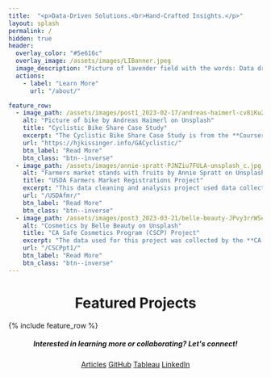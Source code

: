 ```yaml
---
title:  "<p>Data-Driven Solutions.<br>Hand-Crafted Insights.</p>"
layout: splash
permalink: /
hidden: true
header:
  overlay_color: "#5e616c"
  overlay_image: /assets/images/LIBanner.jpeg
  image_description: "Picture of lavender field with the words: Data driven solutions, hand crafted insights. Photo by Denes Kozma on Unsplash"
  actions: 
    - label: "Learn More"
      url: "/about/" 

feature_row:
  - image_path: /assets/images/post1_2023-02-17/andreas-haimerl-cv8iKu2ONM-unsplash_c.jpg
    alt: "Picture of bike by Andreas Haimerl on Unsplash"
    title: "Cyclistic Bike Share Case Study"
    excerpt: "The Cyclistic Bike Share Case Study is from the **Coursera Google Analytics Capstone course**. The goal of this project was to determine factors that differentiate annual members and casual bike riders..."
    url: "https://hjkissinger.info/GACyclistic/"
    btn_label: "Read More" 
    btn_class: "btn--inverse"
  - image_path: /assets/images/annie-spratt-PJNZiu7FULA-unsplash_c.jpg
    alt: "Farmers market stands with fruits by Annie Spratt on Unsplash"
    title: "USDA Farmers Market Registrations Project"
    excerpt: "This data cleaning and analysis project used data collected by the **USDA and Michigan State University**. The goal was to examine yearly USDA farmers market registrations in the online USDA Local Food Directories from 2020-2022..."
    url: "/USDAfmr/"
    btn_label: "Read More" 
    btn_class: "btn--inverse"
  - image_path: /assets/images/post3_2023-03-21/belle-beauty-JPvy3rrWSeM-unsplash.jpg
    alt: "Cosmetics by Belle Beauty on Unsplash"
    title: "CA Safe Cosmetics Program (CSCP) Project"
    excerpt: "The data used for this project was collected by the **CA Department of Public Health**. The goal of this project was to convert the CSCP spreadsheet into a relational database for downstream analysis..."
    url: "/CSCPpt1/"
    btn_label: "Read More" 
    btn_class: "btn--inverse"
---
```

<h1 style="text-align: center;">Featured Projects </h1>
{% include feature_row %}

<h5 style="text-align: center;">Interested in learning more or collaborating? <em>Let's connect!</em></h5>
<center><a href="https://hjkissinger.github.io/articles/" class="btn btn--inverse .btn--x-large">Articles</a>
<a href="https://github.com/hjkissinger/" class="btn btn--inverse .btn--x-large" >GitHub</a>
<a href="https://public.tableau.com/app/profile/hannah.kissinger6750" class="btn btn--inverse .btn--x-large">Tableau</a>
<a href="https://www.linkedin.com/in/hjkissinger/" class="btn btn--inverse .btn--x-large">LinkedIn</a></center>
